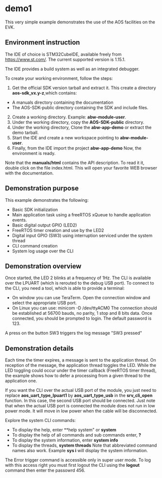 # demo1

This very simple example demonstrates the use of the AOS facilities on the EVK.


## Environment instruction
The IDE of choice is STM32CubeIDE, available freely from https://www.st.com/.
The current supported version is  1.15.1.

The IDE provides a build system as well as an integrated debugger.

To create your working environment, follow the steps:
1. Get the official SDK version tarball and extract it. This create a directory **aos-sdk_vx.y-z**,which contains:
- A manuals directory containing the documentation
- The AOS-SDK-public directory containing the SDK and include files.
2. Create a working directory. Example: **abw-module-user**.
3. Under the working directory, copy the **AOS-SDK-public** directory.
4. Under the working directory,  Clone the **abw-app-demo** or extract the demo tarball.
5. Start the IDE and create a new workspace pointing to **abw-module-user**.
6. Finally, from the IDE import the project **abw-app-demo**
Now, the environment is ready.

Note that the **manuals/html** contains the API description.
To read it it, double click on the file index.html. This will open your favorite WEB browser with the documentation.

## Demonstration purpose
This example demonstrates the following:
- Basic SDK initialization
- Main application task using a freeRTOS xQueue to handle application events.
- Basic digital output GPIO (LED2)
- FreeRTOS timer creation and use by the LED2
- Digital input GPIO (SW3) using interruption serviced under the system thread
- CLI command creation
- System log usage over the CLI


## Demonstration overview
Once started, the LED 2 blinks at a frequency of 1Hz.
The CLI is available over the LPUART (which is rerouted to the debug USB port).
To connect to the CLI, you need a tool, which is able to provide a terminal:
- On window you can use TeraTerm. Open the connection window and select the appropriate USB port.
- On Linux you can use: minicom -D /dev/ttyACM0
The connection should be established at 56700 bauds, no parity, 1 stop and 8 bits data.
Once connected, you should be prompted to login. The default password is 123.

A press on the button SW3 triggers the log message "SW3 pressed"

## Demonstration details
Each time the timer expires, a message is sent to the application thread. On reception of the message,
the application thread toggles the LED.
While the LED toggling could occur under the timer callback (FreeRTOS timer thread), the example shows
how to defer a processing from a given thread to the application one.

If you want the CLI over the actual USB port of the module, you just need to replace **aos_uart_type_lpuart1**
by **aos_uart_type_usb** in the **srv_cli_open** function.
In this case, the second USB port should be connected. Just note that when the actual USB port is connected
the module does not run in low power mode. It will move in low power when the cable will be disconnected.

Explore the system CLI commands:
- To display the help, enter **help system" or **system**
- To display the help of all commands and sub commands enter, **?**
- To display the system information, enter **system info**
- To display the threads,  **system threads**
Note that abbreviated command names also work. Example **sys i** will display the system information.

The Error trigger command is accessible only in super user mode. To log with this access right you must first
logout the CLI using the **logout** command then enter the passowrd 456.


